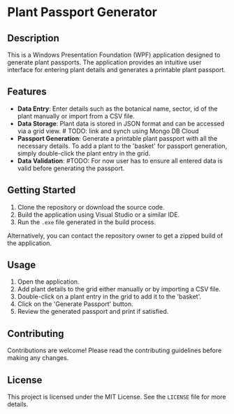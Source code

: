 # Plant Passport Generator

## Description

This is a Windows Presentation Foundation (WPF) application designed to generate plant passports. The application provides an intuitive user interface for entering plant details and generates a printable plant passport.

## Features

- **Data Entry**: Enter details such as the botanical name, sector, id of the plant manually or import from a CSV file.
- **Data Storage**: Plant data is stored in JSON format and can be accessed via a grid view. # TODO: link and synch using Mongo DB Cloud
- **Passport Generation**: Generate a printable plant passport with all the necessary details. To add a plant to the 'basket' for passport generation, simply double-click the plant entry in the grid.
- **Data Validation**: #TODO: For now user has to ensure all entered data is valid before generating the passport.

## Getting Started

1. Clone the repository or download the source code.
2. Build the application using Visual Studio or a similar IDE.
3. Run the `.exe` file generated in the build process.

Alternatively, you can contact the repository owner to get a zipped build of the application.

## Usage

1. Open the application.
2. Add plant details to the grid either manually or by importing a CSV file.
3. Double-click on a plant entry in the grid to add it to the 'basket'.
4. Click on the 'Generate Passport' button.
5. Review the generated passport and print if satisfied.

## Contributing

Contributions are welcome! Please read the contributing guidelines before making any changes.

## License

This project is licensed under the MIT License. See the `LICENSE` file for more details.
